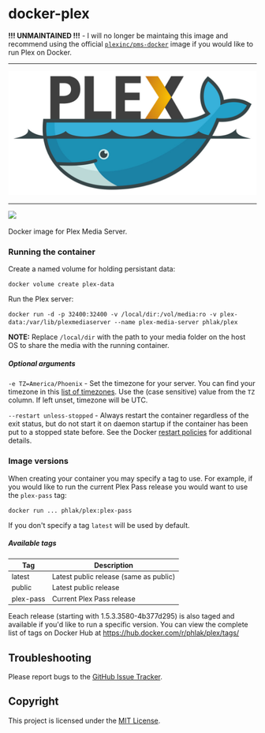 docker-plex
===========

**!!! UNMAINTAINED !!!** - I will no longer be maintaing this image and recommend using the
official [`plexinc/pms-docker`](https://hub.docker.com/r/plexinc/pms-docker/) image
if you would like to run Plex on Docker.

-----

![Docker Plex](docker-plex.jpg)

-----

[![](https://images.microbadger.com/badges/image/phlak/plex.svg)](http://microbadger.com/#/images/phlak/plex "Get your own image badge on microbadger.com")

Docker image for Plex Media Server.

### Running the container

Create a named volume for holding persistant data:

    docker volume create plex-data

Run the Plex server:

    docker run -d -p 32400:32400 -v /local/dir:/vol/media:ro -v plex-data:/var/lib/plexmediaserver --name plex-media-server phlak/plex

**NOTE:** Replace `/local/dir` with the path to your media folder on the host OS to share the media
with the running container.

##### Optional arguments

`-e TZ=America/Phoenix` - Set the timezone for your server. You can find your timezone in this
                          [list of timezones](https://goo.gl/uy1J6q). Use the (case sensitive)
                          value from the `TZ` column. If left unset, timezone will be UTC.

`--restart unless-stopped` - Always restart the container regardless of the exit status, but do not
                             start it on daemon startup if the container has been put to a stopped
                             state before. See the Docker [restart policies](https://goo.gl/Y0dlDH)
                             for additional details.

### Image versions

When creating your container you may specify a tag to use. For example, if you
would like to run the current Plex Pass release you would want to use the
`plex-pass` tag:

    docker run ... phlak/plex:plex-pass

If you don't specify a tag `latest` will be used by default.

##### Available tags

 | Tag       | Description                            |
 | ----------|--------------------------------------- |
 | latest    | Latest public release (same as public) |
 | public    | Latest public release                  |
 | plex-pass | Current Plex Pass release              |

Eeach release (starting with 1.5.3.3580-4b377d295) is also taged and available
if you'd like to run a specific version. You can view the complete list of tags
on Docker Hub at <https://hub.docker.com/r/phlak/plex/tags/>

Troubleshooting
---------------

Please report bugs to the [GitHub Issue Tracker](https://github.com/PHLAK/docker-plex/issues).

Copyright
---------

This project is licensed under the [MIT License](https://github.com/PHLAK/docker-plex/blob/public/LICENSE).
